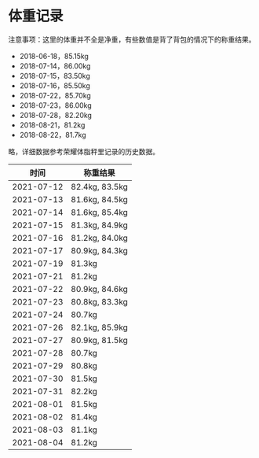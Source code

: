 # 体重记录

注意事项：这里的体重并不全是净重，有些数值是背了背包的情况下的称重结果。

- 2018-06-18，85.15kg
- 2018-07-14，86.00kg
- 2018-07-15，83.50kg
- 2018-07-16，85.50kg
- 2018-07-22，85.70kg
- 2018-07-23，86.00kg
- 2018-07-28，82.20kg
- 2018-08-21，81.2kg
- 2018-08-22，81.7kg

略，详细数据参考荣耀体脂秤里记录的历史数据。

| 时间 | 称重结果 |
| - | - |
| 2021-07-12 | 82.4kg, 83.5kg |
| 2021-07-13 | 81.6kg, 84.5kg |
| 2021-07-14 | 81.6kg, 85.4kg |
| 2021-07-15 | 81.3kg, 84.9kg |
| 2021-07-16 | 81.2kg, 84.0kg |
| 2021-07-17 | 80.9kg, 84.3kg |
| 2021-07-19 | 81.3kg |
| 2021-07-21 | 81.2kg |
| 2021-07-22 | 80.9kg, 84.6kg |
| 2021-07-23 | 80.8kg, 83.3kg |
| 2021-07-24 | 80.7kg |
| 2021-07-26 | 82.1kg, 85.9kg |
| 2021-07-27 | 80.9kg, 81.5kg |
| 2021-07-28 | 80.7kg |
| 2021-07-29 | 80.8kg |
| 2021-07-30 | 81.5kg |
| 2021-07-31 | 82.2kg |
| 2021-08-01 | 81.5kg |
| 2021-08-02 | 81.4kg |
| 2021-08-03 | 81.1kg |
| 2021-08-04 | 81.2kg |
